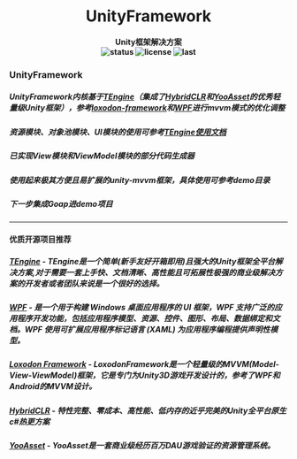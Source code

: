 <h1 align="center"><strong>UnityFramework<strong></h1>

<p align="center">
  <strong>Unity框架解决方案<strong>
    <br>
  <a style="text-decoration:none">
    <img src="https://img.shields.io/badge/Unity%20Ver-2022.3.57-blue.svg?style=flat-square" alt="status" />
  </a>   <a style="text-decoration:none">
    <img src="https://img.shields.io/github/license/Neverland-XFX/Unity-Framework" alt="license" />
  </a>   <a style="text-decoration:none">
    <img src="https://img.shields.io/github/last-commit/Neverland-XFX/Unity-Framework" alt="last" />
  </a>


### UnityFramework

##### UnityFramework内核基于<a href="https://github.com/Alex-Rachel/TEngine"><strong>TEngine</strong></a>（集成了<a href="https://github.com/focus-creative-games/hybridclr"><strong>HybridCLR</strong></a>和<a href="https://github.com/tuyoogame/YooAsset"><strong>YooAsset</strong></a>的优秀轻量级Unity框架），参考[loxodon-framework](https://github.com/vovgou/loxodon-framework)和[WPF](https://github.com/dotnet/wpf)进行mvvm模式的优化调整

##### 资源模块、对象池模块、UI模块的使用可参考<a href="https://github.com/Alex-Rachel/TEngine/blob/main/Books/99-%E5%90%84%E5%B9%B3%E5%8F%B0%E8%BF%90%E8%A1%8CRunAble.md"><strong>TEngine使用文档</strong></a>

##### 已实现View模块和ViewModel模块的部分代码生成器

##### 使用起来极其方便且易扩展的unity-mvvm框架，具体使用可参考demo目录

##### 下一步集成Goap进demo项目



---

#### 优质开源项目推荐

##### <strong><a href="https://github.com/Alex-Rachel/TEngine"><strong>TEngine</strong></a> - TEngine是一个简单(新手友好开箱即用)且强大的Unity框架全平台解决方案,对于需要一套上手快、文档清晰、高性能且可拓展性极强的商业级解决方案的开发者或者团队来说是一个很好的选择。</strong>

##### <a href="https://github.com/dotnet/wpf"><strong>WPF</strong></a> - 是一个用于构建 Windows 桌面应用程序的 UI 框架，WPF 支持广泛的应用程序开发功能，包括应用程序模型、资源、控件、图形、布局、数据绑定和文档。WPF 使用可扩展应用程序标记语言 (XAML) 为应用程序编程提供声明性模型。

##### <strong><a href="https://github.com/vovgou/loxodon-framework"><strong>Loxodon Framework</strong></a></strong> - LoxodonFramework是一个轻量级的MVVM(Model-View-ViewModel)框架，它是专门为Unity3D游戏开发设计的，参考了WPF和Android的MVVM设计。

##### <a href="https://github.com/focus-creative-games/hybridclr"><strong>HybridCLR</strong></a> - 特性完整、零成本、高性能、低内存的近乎完美的Unity全平台原生c#热更方案

##### <a href="https://github.com/tuyoogame/YooAsset"><strong>YooAsset</strong></a> - YooAsset是一套商业级经历百万DAU游戏验证的资源管理系统。
